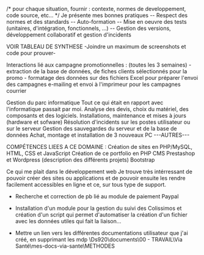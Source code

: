 /* pour chaque situation, fournir : contexte, normes de developpement, code source, etc... */
Je présente mes bonnes pratiques -- Respect des normes et des standards -- Auto-formation -- Mise en oeuvre des tests (unitaires, d'intégration, fonctionnels, ...) -- Gestion des versions, développement collaboratif et gestion d'incidents


VOIR TABLEAU DE SYNTHESE
-Joindre un maximum de screenshots et code pour prouver-


Interactions lié aux campagne promotionnelles : (toutes les 3 semaines)
    - extraction de la base de données, de fiches clients sélectionnés pour la promo
    - formatage des données sur des fichiers Excel pour préparer l'envoi des campagnes e-mailing et envoi à l'imprimeur pour les campagnes courrier


Gestion du parc informatique
    Tout ce qui était en rapport avec l'informatique passait par moi. Analyse des devis, choix du matériel, des composants et des logiciels.
    Installations, maintenance et mises à jours (hardware et sofware)
    Résolution d'incidents sur les postes utilisateur ou sur le serveur
    Gestion des sauvegardes du serveur et de la base de données
    Achat, montage et installation de 3 nouveaux PC
---AUTRES---


COMPÉTENCES LIEES A CE DOMAINE : 
    Création de sites en PHP/MySQL, HTML, CSS et JavaScript
    Création de ce portfolio en PHP
    CMS Prestashop et Wordpress (description des différents projets)
    Bootstrap


Ce qui me plait dans le développement web
    Je trouve très intérressant de pouvoir créer des sites ou applications et de pouvoir ensuite les rendre facilement accessibles en ligne et ce, sur tous type de support.


- Recherche et correction de pb lié au module de paiement Paypal


- Installation d'un module pour la gestion du suivi des Colissimos et création d'un script qui permet d'automatiser la création d'un fichier avec les données utiles qui fait la liaison...


- Mettre un lien vers les différentes documentations utilisateur que j'ai créé, en supprimant les mdp
\\Ds920\documents\00 - TRAVAIL\Via Santé\mes-docs-via-sante\METHODES